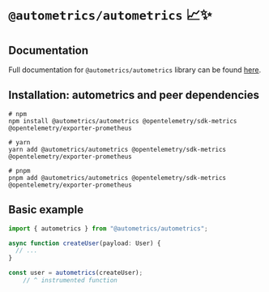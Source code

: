 # `@autometrics/autometrics` 📈✨

## Documentation

Full documentation for `@autometrics/autometrics` library can be found
[here](https://github.com/autometrics-dev/autometrics-ts).

## Installation: autometrics and peer dependencies

```shell
# npm
npm install @autometrics/autometrics @opentelemetry/sdk-metrics
@opentelemetry/exporter-prometheus

# yarn
yarn add @autometrics/autometrics @opentelemetry/sdk-metrics
@opentelemetry/exporter-prometheus

# pnpm
pnpm add @autometrics/autometrics @opentelemetry/sdk-metrics
@opentelemetry/exporter-prometheus
```

## Basic example

```typescript
import { autometrics } from "@autometrics/autometrics";

async function createUser(payload: User) {
  // ...
}

const user = autometrics(createUser);
    // ^ instrumented function
```
